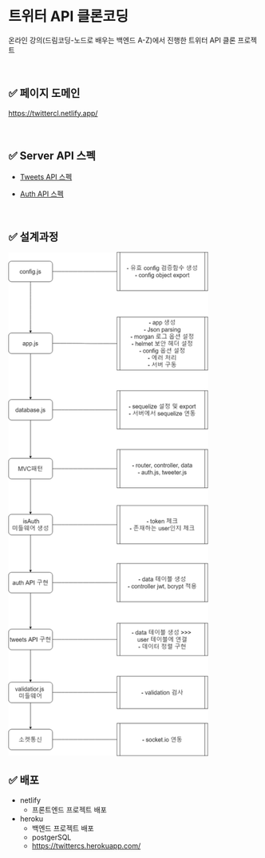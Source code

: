 # 트위터 API 클론코딩

온라인 강의(드림코딩-노드로 배우는 백엔드 A-Z)에서 진행한 트위터 API 클론 프로젝트

<br>

## ✅ 페이지 도메인

https://twittercl.netlify.app/

<br>

## ✅ Server API 스펙

- [Tweets API 스펙](./설계/tweets.api.md)

- [Auth API 스펙](./설계/auth.api.md)

<br>

## ✅ 설계과정

<img src = "./설계/twitter.drawio.png" style="width:400px">

<br>

## ✅ 배포

- netlify
  - 프론트엔드 프로젝트 배포
- heroku
  - 백엔드 프로젝트 배포
  - postgerSQL
  - https://twittercs.herokuapp.com/

